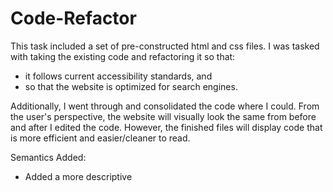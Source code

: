 # Code-Refactor

This task included a set of pre-constructed html and css files.  I was tasked with taking the existing code and refactoring it so that:
- it follows current accessibility standards, and
- so that the website is optimized for search engines. 

Additionally, I went through and consolidated the code where I could. From the user's perspective, the website will visually look the same from before and after I edited the code. However, the finished files will display code that is more efficient and easier/cleaner to read.


Semantics Added:
- Added a more descriptive <title> in the <head>
- Replaced all <div> tags with more specific semantic HTML elements, with the exception of the <div> tag containing the hero image
- Added alt attribute to images
- Nested all images within a <figure> tag
